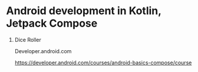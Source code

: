 # Android development in Kotlin, Jetpack Compose

1. Dice Roller

   Developer.android.com

   https://developer.android.com/courses/android-basics-compose/course
